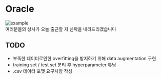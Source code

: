 Oracle 
======
![example]('https://github.com/kuc2477/oracle/blob/master/example.png?raw=true')  
여러분들의 상사가 오늘 출근할 지 신탁을 내려드리겠습니다


TODO
----
- 부족한 데이터로인한 overfitting을 방지하기 위해 data augmentation 구현
- training set / test set 분리 후 hyperparameter 튜닝
- .csv 데이터 포맷 요구사항 작성
